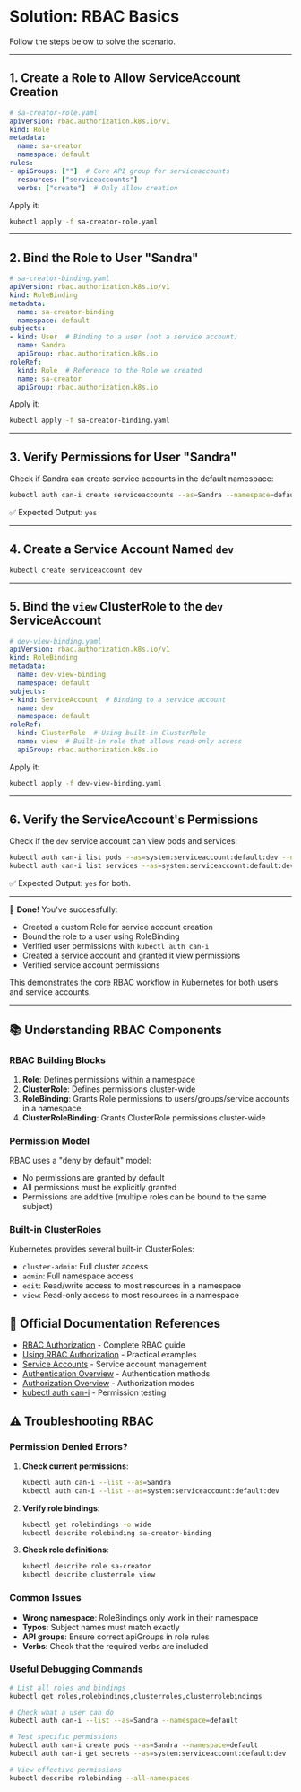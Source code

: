 # Solution: RBAC Basics

Follow the steps below to solve the scenario.

---

## 1. Create a Role to Allow ServiceAccount Creation

```yaml
# sa-creator-role.yaml
apiVersion: rbac.authorization.k8s.io/v1
kind: Role
metadata:
  name: sa-creator
  namespace: default
rules:
- apiGroups: [""]  # Core API group for serviceaccounts
  resources: ["serviceaccounts"]
  verbs: ["create"]  # Only allow creation
```

Apply it:

```bash
kubectl apply -f sa-creator-role.yaml
```

---

## 2. Bind the Role to User "Sandra"

```yaml
# sa-creator-binding.yaml
apiVersion: rbac.authorization.k8s.io/v1
kind: RoleBinding
metadata:
  name: sa-creator-binding
  namespace: default
subjects:
- kind: User  # Binding to a user (not a service account)
  name: Sandra
  apiGroup: rbac.authorization.k8s.io
roleRef:
  kind: Role  # Reference to the Role we created
  name: sa-creator
  apiGroup: rbac.authorization.k8s.io
```

Apply it:

```bash
kubectl apply -f sa-creator-binding.yaml
```

---

## 3. Verify Permissions for User "Sandra"

Check if Sandra can create service accounts in the default namespace:

```bash
kubectl auth can-i create serviceaccounts --as=Sandra --namespace=default
```

✅ Expected Output: `yes`

---

## 4. Create a Service Account Named `dev`

```bash
kubectl create serviceaccount dev
```

---

## 5. Bind the `view` ClusterRole to the `dev` ServiceAccount

```yaml
# dev-view-binding.yaml
apiVersion: rbac.authorization.k8s.io/v1
kind: RoleBinding
metadata:
  name: dev-view-binding
  namespace: default
subjects:
- kind: ServiceAccount  # Binding to a service account
  name: dev
  namespace: default
roleRef:
  kind: ClusterRole  # Using built-in ClusterRole
  name: view  # Built-in role that allows read-only access
  apiGroup: rbac.authorization.k8s.io
```

Apply it:

```bash
kubectl apply -f dev-view-binding.yaml
```

---

## 6. Verify the ServiceAccount's Permissions

Check if the `dev` service account can view pods and services:

```bash
kubectl auth can-i list pods --as=system:serviceaccount:default:dev --namespace=default
kubectl auth can-i list services --as=system:serviceaccount:default:dev --namespace=default
```

✅ Expected Output: `yes` for both.

---

🎉 **Done!** You've successfully:
- Created a custom Role for service account creation
- Bound the role to a user using RoleBinding
- Verified user permissions with `kubectl auth can-i`
- Created a service account and granted it view permissions
- Verified service account permissions

This demonstrates the core RBAC workflow in Kubernetes for both users and service accounts.

---

## 📚 Understanding RBAC Components

### RBAC Building Blocks

1. **Role**: Defines permissions within a namespace
2. **ClusterRole**: Defines permissions cluster-wide
3. **RoleBinding**: Grants Role permissions to users/groups/service accounts in a namespace
4. **ClusterRoleBinding**: Grants ClusterRole permissions cluster-wide

### Permission Model

RBAC uses a "deny by default" model:
- No permissions are granted by default
- All permissions must be explicitly granted
- Permissions are additive (multiple roles can be bound to the same subject)

### Built-in ClusterRoles

Kubernetes provides several built-in ClusterRoles:
- `cluster-admin`: Full cluster access
- `admin`: Full namespace access
- `edit`: Read/write access to most resources in a namespace
- `view`: Read-only access to most resources in a namespace

## 📖 Official Documentation References

- [RBAC Authorization](https://kubernetes.io/docs/reference/access-authn-authz/rbac/) - Complete RBAC guide
- [Using RBAC Authorization](https://kubernetes.io/docs/reference/access-authn-authz/rbac/#command-line-utilities) - Practical examples
- [Service Accounts](https://kubernetes.io/docs/tasks/configure-pod-container/configure-service-account/) - Service account management
- [Authentication Overview](https://kubernetes.io/docs/reference/access-authn-authz/authentication/) - Authentication methods
- [Authorization Overview](https://kubernetes.io/docs/reference/access-authn-authz/authorization/) - Authorization modes
- [kubectl auth can-i](https://kubernetes.io/docs/reference/generated/kubectl/kubectl-commands#auth) - Permission testing

## ⚠️ Troubleshooting RBAC

### Permission Denied Errors?

1. **Check current permissions**:
   ```bash
   kubectl auth can-i --list --as=Sandra
   kubectl auth can-i --list --as=system:serviceaccount:default:dev
   ```

2. **Verify role bindings**:
   ```bash
   kubectl get rolebindings -o wide
   kubectl describe rolebinding sa-creator-binding
   ```

3. **Check role definitions**:
   ```bash
   kubectl describe role sa-creator
   kubectl describe clusterrole view
   ```

### Common Issues

- **Wrong namespace**: RoleBindings only work in their namespace
- **Typos**: Subject names must match exactly
- **API groups**: Ensure correct apiGroups in role rules
- **Verbs**: Check that the required verbs are included

### Useful Debugging Commands

```bash
# List all roles and bindings
kubectl get roles,rolebindings,clusterroles,clusterrolebindings

# Check what a user can do
kubectl auth can-i --list --as=Sandra --namespace=default

# Test specific permissions
kubectl auth can-i create pods --as=Sandra --namespace=default
kubectl auth can-i get secrets --as=system:serviceaccount:default:dev

# View effective permissions
kubectl describe rolebinding --all-namespaces
```
